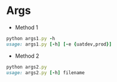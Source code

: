 # Args
- Method 1 <br>
````ruby
python args1.py -h
usage: args1.py [-h] [-e {uatdev,prod}]
````
- Method 2 <br>
````ruby
python args2.py
usage: args2.py [-h] filename
````
